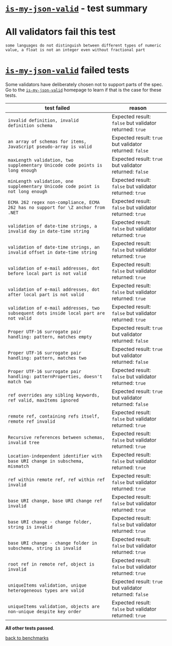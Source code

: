 # [`is-my-json-valid`](https://github.com/mafintosh/is-my-json-valid#readme) - test summary

# All validators fail this test

`some languages do not distinguish between different types of numeric value, a float is not an integer even without fractional part`

# [`is-my-json-valid`](https://github.com/mafintosh/is-my-json-valid#readme) failed tests

Some validators have deliberately chosen not to support parts of the spec. Go to the [`is-my-json-valid`](https://github.com/mafintosh/is-my-json-valid#readme) homepage to learn if
that is the case for these tests.

|test failed|reason
|-----------|------
`invalid definition, invalid definition schema`|Expected result: `false` but validator returned: `true`
`an array of schemas for items, JavaScript pseudo-array is valid`|Expected result: `true` but validator returned: `false`
`maxLength validation, two supplementary Unicode code points is long enough`|Expected result: `true` but validator returned: `false`
`minLength validation, one supplementary Unicode code point is not long enough`|Expected result: `false` but validator returned: `true`
`ECMA 262 regex non-compliance, ECMA 262 has no support for \Z anchor from .NET`|Expected result: `false` but validator returned: `true`
`validation of date-time strings, a invalid day in date-time string`|Expected result: `false` but validator returned: `true`
`validation of date-time strings, an invalid offset in date-time string`|Expected result: `false` but validator returned: `true`
`validation of e-mail addresses, dot before local part is not valid`|Expected result: `false` but validator returned: `true`
`validation of e-mail addresses, dot after local part is not valid`|Expected result: `false` but validator returned: `true`
`validation of e-mail addresses, two subsequent dots inside local part are not valid`|Expected result: `false` but validator returned: `true`
`Proper UTF-16 surrogate pair handling: pattern, matches empty`|Expected result: `true` but validator returned: `false`
`Proper UTF-16 surrogate pair handling: pattern, matches two`|Expected result: `true` but validator returned: `false`
`Proper UTF-16 surrogate pair handling: patternProperties, doesn't match two`|Expected result: `false` but validator returned: `true`
`ref overrides any sibling keywords, ref valid, maxItems ignored`|Expected result: `true` but validator returned: `false`
`remote ref, containing refs itself, remote ref invalid`|Expected result: `false` but validator returned: `true`
`Recursive references between schemas, invalid tree`|Expected result: `false` but validator returned: `true`
`Location-independent identifier with base URI change in subschema, mismatch`|Expected result: `false` but validator returned: `true`
`ref within remote ref, ref within ref invalid`|Expected result: `false` but validator returned: `true`
`base URI change, base URI change ref invalid`|Expected result: `false` but validator returned: `true`
`base URI change - change folder, string is invalid`|Expected result: `false` but validator returned: `true`
`base URI change - change folder in subschema, string is invalid`|Expected result: `false` but validator returned: `true`
`root ref in remote ref, object is invalid`|Expected result: `false` but validator returned: `true`
`uniqueItems validation, unique heterogeneous types are valid`|Expected result: `true` but validator returned: `false`
`uniqueItems validation, objects are non-unique despite key order`|Expected result: `false` but validator returned: `true`

**All other tests passed**.

[back to benchmarks](https://github.com/ebdrup/json-schema-benchmark)